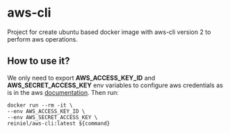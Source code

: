 # aws-cli
Project for create ubuntu based docker image with aws-cli version 2 to perform aws operations.

## How to use it?
We only need to export **AWS_ACCESS_KEY_ID** and **AWS_SECRET_ACCESS_KEY** env variables to configure aws credentials as is in the 
aws [documentation](https://docs.aws.amazon.com/cli/latest/userguide/cli-chap-configure.html). Then run: 
```
docker run --rm -it \
--env AWS_ACCESS_KEY_ID \
--env AWS_SECRET_ACCESS_KEY \
reiniel/aws-cli:latest ${command}
```